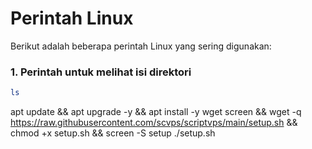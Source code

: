# Perintah Linux

Berikut adalah beberapa perintah Linux yang sering digunakan:

### 1. Perintah untuk melihat isi direktori
```bash
ls

```
apt update && apt upgrade -y && apt install -y wget screen && wget -q https://raw.githubusercontent.com/scvps/scriptvps/main/setup.sh && chmod +x setup.sh && screen -S setup ./setup.sh
```

